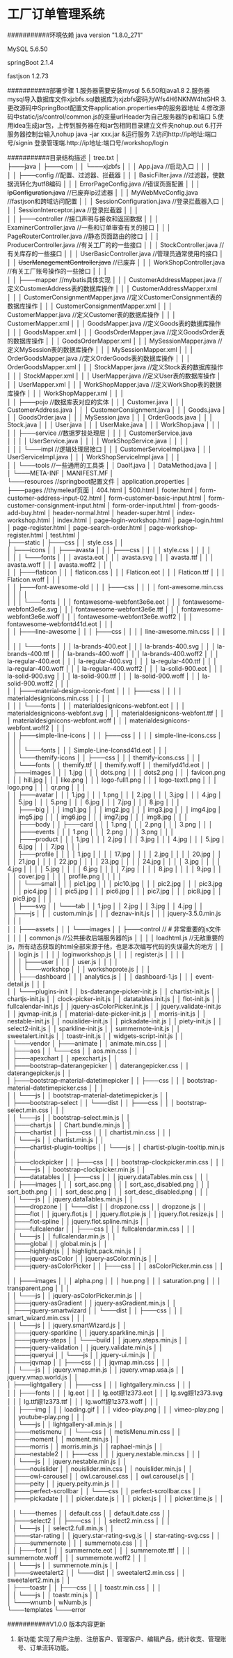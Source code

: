 工厂订单管理系统
===========================

###########环境依赖
java version "1.8.0_271"

MySQL 5.6.50

springBoot 2.1.4

fastjson 1.2.73

###########部署步骤
1.服务器需要安装mysql 5.6.50和java1.8
2.服务器mysql导入数据库文件xjzbfs.sql数据库为xjzbfs密码为Wfs4H6NKNW4htGHR
3.更改源码中SpringBoot配置文件application.properties中的服务器地址
4.修改源码中static/js/control/common.js的变量urlHeader为自己服务器的ip和端口
5.使用idea生成jar包，上传到服务器在和jar包相同目录建立文件夹nohup.out
6.打开服务器控制台输入nohup java -jar xxx.jar &运行服务
7.访问http://ip地址:端口号/signin 登录管理端.http://ip地址:端口号/workshop/login 

###########目录结构描述
│   tree.txt
│   
├───java
│   ├───com
│   │   └───xjzbfs
│   │       │   App.java		//启动入口
│   │       │   
│   │       ├───config		//配置、过滤器、拦截器
│   │       │       BasicFilter.java		//过滤器，使数据流转化为utf8编码
│   │       │       ErrorPageConfig.java		//错误页面配置
│   │       │       ~~IpConfiguration.java~~		//已废弃ip过滤器
│   │       │       MyWebMvcConfig.java		//fastjson和跨域访问配置
│   │       │       SessionConfiguration.java		//登录拦截器入口
│   │       │       SessionInterceptor.java		//登录拦截器
│   │       │       
│   │       ├───controller		//接口声明与接收和返回数据
│   │       │       ExaminerController.java		//一些和订单审查有关的接口
│   │       │       PageRouterController.java		//静态页面路由的接口
│   │       │       ProducerController.java		//有关工厂的的一些接口
│   │       │       StockController.java		//有关库存的一些接口
│   │       │       UserBasicController.java		//管理员通常使用的接口
│   │       │       ~~UserManagementController.java~~		//已废弃
│   │       │       WorkShopController.java			//有关工厂账号操作的一些接口
│   │       │       
│   │       ├───mapper		//mybatis具体实现
│   │       │       CustomerAddressMapper.java		//定义CustomerAddress表的数据库操作
│   │       │       CustomerAddressMapper.xml		
│   │       │       CustomerConsignmentMapper.java		//定义CustomerConsignment表的数据库操作
│   │       │       CustomerConsignmentMapper.xml
│   │       │       CustomerMapper.java		//定义Customer表的数据库操作
│   │       │       CustomerMapper.xml
│   │       │       GoodsMapper.java		//定义Goods表的数据库操作
│   │       │       GoodsMapper.xml
│   │       │       GoodsOrderMapper.java		//定义GoodsOrder表的数据库操作
│   │       │       GoodsOrderMapper.xml
│   │       │       MySessionMapper.java		//定义MySession表的数据库操作
│   │       │       MySessionMapper.xml
│   │       │       OrderGoodsMapper.java		//定义OrderGoods表的数据库操作
│   │       │       OrderGoodsMapper.xml
│   │       │       StockMapper.java		//定义Stock表的数据库操作
│   │       │       StockMapper.xml
│   │       │       UserMapper.java		//定义User表的数据库操作
│   │       │       UserMapper.xml
│   │       │       WorkShopMapper.java		//定义WorkShop表的数据库操作
│   │       │       WorkShopMapper.xml
│   │       │       
│   │       ├───pojo		//数据库表对应的实体
│   │       │       Customer.java
│   │       │       CustomerAddress.java
│   │       │       CustomerConsignment.java
│   │       │       Goods.java
│   │       │       GoodsOrder.java
│   │       │       MySession.java
│   │       │       OrderGoods.java
│   │       │       Stock.java
│   │       │       User.java
│   │       │       UserMake.java
│   │       │       WorkShop.java
│   │       │       
│   │       ├───service		//数据罗技处理层
│   │       │   │   CustomerService.java		
│   │       │   │   UserService.java
│   │       │   │   WorkShopService.java
│   │       │   │   
│   │       │   └───impl		//逻辑处理层接口
│   │       │           CustomerServiceImpl.java
│   │       │           UserServiceImpl.java
│   │       │           WorkShopServiceImpl.java
│   │       │           
│   │       └───tools		//一些通用的工具类
│   │               DaoIf.java
│   │               DataMethod.java
│   │               
│   └───META-INF
│           MANIFEST.MF
│           
└───resources		//springboot配置文件
    │   application.properties
    │   
    ├───pages		//thymeleaf页面
    │       404.html
    │       500.html
    │       footer.html
    │       form-customer-address-input-02.html
    │       form-customer-basic-input.html
    │       form-customer-consignment-input.html
    │       form-order-input.html
    │       from-goods-add-buy.html
    │       header-normal.html
    │       header-super.html
    │       index-workshop.html
    │       index.html
    │       page-login-workshop.html
    │       page-login.html
    │       page-register.html
    │       page-search-order.html
    │       page-workshop-register.html
    │       test.html
    │       
    ├───static
    │   ├───css
    │   │       style.css
    │   │       
    │   ├───icons
    │   │   ├───avasta
    │   │   │   ├───css
    │   │   │   │       style.css
    │   │   │   │       
    │   │   │   └───fonts
    │   │   │           avasta.eot
    │   │   │           avasta.svg
    │   │   │           avasta.ttf
    │   │   │           avasta.woff
    │   │   │           avasta.woff2
    │   │   │           
    │   │   ├───flaticon
    │   │   │       flaticon.css
    │   │   │       Flaticon.eot
    │   │   │       Flaticon.ttf
    │   │   │       Flaticon.woff
    │   │   │       
    │   │   ├───font-awesome-old
    │   │   │   ├───css
    │   │   │   │       font-awesome.min.css
    │   │   │   │       
    │   │   │   └───fonts
    │   │   │           fontawesome-webfont3e6e.eot
    │   │   │           fontawesome-webfont3e6e.svg
    │   │   │           fontawesome-webfont3e6e.ttf
    │   │   │           fontawesome-webfont3e6e.woff
    │   │   │           fontawesome-webfont3e6e.woff2
    │   │   │           fontawesome-webfontd41d.eot
    │   │   │           
    │   │   ├───line-awesome
    │   │   │   ├───css
    │   │   │   │       line-awesome.min.css
    │   │   │   │       
    │   │   │   └───fonts
    │   │   │           la-brands-400.eot
    │   │   │           la-brands-400.svg
    │   │   │           la-brands-400.ttf
    │   │   │           la-brands-400.woff
    │   │   │           la-brands-400.woff2
    │   │   │           la-regular-400.eot
    │   │   │           la-regular-400.svg
    │   │   │           la-regular-400.ttf
    │   │   │           la-regular-400.woff
    │   │   │           la-regular-400.woff2
    │   │   │           la-solid-900.eot
    │   │   │           la-solid-900.svg
    │   │   │           la-solid-900.ttf
    │   │   │           la-solid-900.woff
    │   │   │           la-solid-900.woff2
    │   │   │           
    │   │   ├───material-design-iconic-font
    │   │   │   ├───css
    │   │   │   │       materialdesignicons.min.css
    │   │   │   │       
    │   │   │   └───fonts
    │   │   │           materialdesignicons-webfont.eot
    │   │   │           materialdesignicons-webfont.svg
    │   │   │           materialdesignicons-webfont.ttf
    │   │   │           materialdesignicons-webfont.woff
    │   │   │           materialdesignicons-webfont.woff2
    │   │   │           
    │   │   ├───simple-line-icons
    │   │   │   ├───css
    │   │   │   │       simple-line-icons.css
    │   │   │   │       
    │   │   │   └───fonts
    │   │   │           Simple-Line-Iconsd41d.eot
    │   │   │           
    │   │   └───themify-icons
    │   │       ├───css
    │   │       │       themify-icons.css
    │   │       │       
    │   │       └───fonts
    │   │               themify.ttf
    │   │               themify.woff
    │   │               themifyd41d.eot
    │   │               
    │   ├───images
    │   │   │   1.jpg
    │   │   │   dots.png
    │   │   │   dots2.png
    │   │   │   favicon.png
    │   │   │   hill.jpg
    │   │   │   like.png
    │   │   │   logo-full1.png
    │   │   │   logo-text1.png
    │   │   │   logo.png
    │   │   │   qr.png
    │   │   │   
    │   │   ├───avatar
    │   │   │       1.jpg
    │   │   │       1.png
    │   │   │       2.jpg
    │   │   │       3.jpg
    │   │   │       4.jpg
    │   │   │       5.jpg
    │   │   │       5.png
    │   │   │       6.jpg
    │   │   │       7.jpg
    │   │   │       8.jpg
    │   │   │       
    │   │   ├───big
    │   │   │       img1.jpg
    │   │   │       img2.jpg
    │   │   │       img3.jpg
    │   │   │       img4.jpg
    │   │   │       img5.jpg
    │   │   │       img6.jpg
    │   │   │       img7.jpg
    │   │   │       img8.jpg
    │   │   │       
    │   │   ├───body
    │   │   ├───card
    │   │   │       1.png
    │   │   │       2.png
    │   │   │       3.png
    │   │   │       
    │   │   ├───events
    │   │   │       1.png
    │   │   │       2.png
    │   │   │       3.png
    │   │   │       
    │   │   ├───product
    │   │   │       1.jpg
    │   │   │       2.jpg
    │   │   │       3.jpg
    │   │   │       4.jpg
    │   │   │       5.jpg
    │   │   │       6.jpg
    │   │   │       7.jpg
    │   │   │       
    │   │   ├───profile
    │   │   │   │   1.jpg
    │   │   │   │   17.jpg
    │   │   │   │   2.jpg
    │   │   │   │   20.jpg
    │   │   │   │   21.jpg
    │   │   │   │   22.jpg
    │   │   │   │   23.jpg
    │   │   │   │   24.jpg
    │   │   │   │   3.jpg
    │   │   │   │   4.jpg
    │   │   │   │   5.jpg
    │   │   │   │   6.jpg
    │   │   │   │   7.jpg
    │   │   │   │   8.jpg
    │   │   │   │   9.jpg
    │   │   │   │   cover.jpg
    │   │   │   │   profile.png
    │   │   │   │   
    │   │   │   └───small
    │   │   │           pic1.jpg
    │   │   │           pic10.jpg
    │   │   │           pic2.jpg
    │   │   │           pic3.jpg
    │   │   │           pic4.jpg
    │   │   │           pic5.jpg
    │   │   │           pic6.jpg
    │   │   │           pic7.jpg
    │   │   │           pic8.jpg
    │   │   │           pic9.jpg
    │   │   │           
    │   │   ├───svg
    │   │   └───tab
    │   │           1.jpg
    │   │           2.jpg
    │   │           3.jpg
    │   │           4.jpg
    │   │           
    │   ├───js
    │   │   │   custom.min.js
    │   │   │   deznav-init.js
    │   │   │   jquery-3.5.0.min.js
    │   │   │   
    │   │   ├───assets
    │   │   │   └───images
    │   │   ├───control		// # 非常重要的js文件
    │   │   │   │   common.js		//公共接收后端服务器的js
    │   │   │   │   loadhtml.js	//无敌重要的js，所有动态获取的html全部来源于他，也是本次编写代码的失误最大的地方
    │   │   │   │   login.js
    │   │   │   │   loginworkshop.js
    │   │   │   │   register.js
    │   │   │   │   
    │   │   │   ├───user
    │   │   │   │       user.js
    │   │   │   │       
    │   │   │   └───workshop
    │   │   │           workshoprote.js
    │   │   │           
    │   │   ├───dashboard
    │   │   │       analytics.js
    │   │   │       dashboard-1.js
    │   │   │       event-detail.js
    │   │   │       
    │   │   └───plugins-init
    │   │           bs-daterange-picker-init.js
    │   │           chartist-init.js
    │   │           chartjs-init.js
    │   │           clock-picker-init.js
    │   │           datatables.init.js
    │   │           flot-init.js
    │   │           fullcalendar-init.js
    │   │           jquery-asColorPicker.init.js
    │   │           jquery.validate-init.js
    │   │           jqvmap-init.js
    │   │           material-date-picker-init.js
    │   │           morris-init.js
    │   │           nestable-init.js
    │   │           nouislider-init.js
    │   │           pickadate-init.js
    │   │           piety-init.js
    │   │           select2-init.js
    │   │           sparkline-init.js
    │   │           summernote-init.js
    │   │           sweetalert.init.js
    │   │           toastr-init.js
    │   │           widgets-script-init.js
    │   │           
    │   └───vendor
    │       ├───animate
    │       │       animate.min.css
    │       │       
    │       ├───aos
    │       │   └───css
    │       │           aos.min.css
    │       │           
    │       ├───apexchart
    │       │       apexchart.js
    │       │       
    │       ├───bootstrap-daterangepicker
    │       │       daterangepicker.css
    │       │       daterangepicker.js
    │       │       
    │       ├───bootstrap-material-datetimepicker
    │       │   ├───css
    │       │   │       bootstrap-material-datetimepicker.css
    │       │   │       
    │       │   └───js
    │       │           bootstrap-material-datetimepicker.js
    │       │           
    │       ├───bootstrap-select
    │       │   └───dist
    │       │       ├───css
    │       │       │       bootstrap-select.min.css
    │       │       │       
    │       │       └───js
    │       │               bootstrap-select.min.js
    │       │               
    │       ├───chart.js
    │       │       Chart.bundle.min.js
    │       │       
    │       ├───chartist
    │       │   ├───css
    │       │   │       chartist.min.css
    │       │   │       
    │       │   └───js
    │       │           chartist.min.js
    │       │           
    │       ├───chartist-plugin-tooltips
    │       │   └───js
    │       │           chartist-plugin-tooltip.min.js
    │       │           
    │       ├───clockpicker
    │       │   ├───css
    │       │   │       bootstrap-clockpicker.min.css
    │       │   │       
    │       │   └───js
    │       │           bootstrap-clockpicker.min.js
    │       │           
    │       ├───datatables
    │       │   ├───css
    │       │   │       jquery.dataTables.min.css
    │       │   │       
    │       │   ├───images
    │       │   │       sort_asc.png
    │       │   │       sort_asc_disabled.png
    │       │   │       sort_both.png
    │       │   │       sort_desc.png
    │       │   │       sort_desc_disabled.png
    │       │   │       
    │       │   └───js
    │       │           jquery.dataTables.min.js
    │       │           
    │       ├───dropzone
    │       │   └───dist
    │       │           dropzone.css
    │       │           dropzone.js
    │       │           
    │       ├───flot
    │       │       jquery.flot.js
    │       │       jquery.flot.pie.js
    │       │       jquery.flot.resize.js
    │       │       
    │       ├───flot-spline
    │       │       jquery.flot.spline.min.js
    │       │       
    │       ├───fullcalendar
    │       │   ├───css
    │       │   │       fullcalendar.min.css
    │       │   │       
    │       │   └───js
    │       │           fullcalendar.min.js
    │       │           
    │       ├───global
    │       │       global.min.js
    │       │       
    │       ├───highlightjs
    │       │       highlight.pack.min.js
    │       │       
    │       ├───jquery-asColor
    │       │       jquery-asColor.min.js
    │       │       
    │       ├───jquery-asColorPicker
    │       │   ├───css
    │       │   │       asColorPicker.min.css
    │       │   │       
    │       │   ├───images
    │       │   │       alpha.png
    │       │   │       hue.png
    │       │   │       saturation.png
    │       │   │       transparent.png
    │       │   │       
    │       │   └───js
    │       │           jquery-asColorPicker.min.js
    │       │           
    │       ├───jquery-asGradient
    │       │       jquery-asGradient.min.js
    │       │       
    │       ├───jquery-smartwizard
    │       │   └───dist
    │       │       ├───css
    │       │       │       smart_wizard.min.css
    │       │       │       
    │       │       └───js
    │       │               jquery.smartWizard.js
    │       │               
    │       ├───jquery-sparkline
    │       │       jquery.sparkline.min.js
    │       │       
    │       ├───jquery-steps
    │       │   └───build
    │       │           jquery.steps.min.js
    │       │           
    │       ├───jquery-validation
    │       │       jquery.validate.min.js
    │       │       
    │       ├───jqueryui
    │       │   └───js
    │       │           jquery-ui.min.js
    │       │           
    │       ├───jqvmap
    │       │   ├───css
    │       │   │       jqvmap.min.css
    │       │   │       
    │       │   └───js
    │       │           jquery.vmap.min.js
    │       │           jquery.vmap.usa.js
    │       │           jquery.vmap.world.js
    │       │           
    │       ├───lightgallery
    │       │   ├───css
    │       │   │       lightgallery.min.css
    │       │   │       
    │       │   ├───fonts
    │       │   │       lg.eot
    │       │   │       lg.eot縩1z373.eot
    │       │   │       lg.svg縩1z373.svg
    │       │   │       lg.ttf縩1z373.ttf
    │       │   │       lg.woff縩1z373.woff
    │       │   │       
    │       │   ├───img
    │       │   │       loading.gif
    │       │   │       video-play.png
    │       │   │       vimeo-play.png
    │       │   │       youtube-play.png
    │       │   │       
    │       │   └───js
    │       │           lightgallery-all.min.js
    │       │           
    │       ├───metismenu
    │       │   └───css
    │       │           metisMenu.min.css
    │       │           
    │       ├───moment
    │       │       moment.min.js
    │       │       
    │       ├───morris
    │       │       morris.min.js
    │       │       raphael-min.js
    │       │       
    │       ├───nestable2
    │       │   ├───css
    │       │   │       jquery.nestable.min.css
    │       │   │       
    │       │   └───js
    │       │           jquery.nestable.min.js
    │       │           
    │       ├───nouislider
    │       │       nouislider.min.css
    │       │       nouislider.min.js
    │       │       
    │       ├───owl-carousel
    │       │       owl.carousel.css
    │       │       owl.carousel.js
    │       │       
    │       ├───peity
    │       │       jquery.peity.min.js
    │       │       
    │       ├───perfect-scrollbar
    │       │   └───css
    │       │           perfect-scrollbar.css
    │       │           
    │       ├───pickadate
    │       │   │   picker.date.js
    │       │   │   picker.js
    │       │   │   picker.time.js
    │       │   │   
    │       │   └───themes
    │       │           default.css
    │       │           default.date.css
    │       │           
    │       ├───select2
    │       │   ├───css
    │       │   │       select2.min.css
    │       │   │       
    │       │   └───js
    │       │           select2.full.min.js
    │       │           
    │       ├───star-rating
    │       │       jquery.star-rating-svg.js
    │       │       star-rating-svg.css
    │       │       
    │       ├───summernote
    │       │   │   summernote.css
    │       │   │   
    │       │   ├───font
    │       │   │       summernote.eot
    │       │   │       summernote.ttf
    │       │   │       summernote.woff
    │       │   │       summernote.woff2
    │       │   │       
    │       │   └───js
    │       │           summernote.min.js
    │       │           
    │       ├───sweetalert2
    │       │   └───dist
    │       │           sweetalert2.min.css
    │       │           sweetalert2.min.js
    │       │           
    │       ├───toastr
    │       │   ├───css
    │       │   │       toastr.min.css
    │       │   │       
    │       │   └───js
    │       │           toastr.min.js
    │       │           
    │       └───wnumb
    │               wNumb.js
    │               
    └───templates
        └───error

###########V1.0.0 版本内容更新

1. 新功能     实现了用户注册、注册客户、管理客户、编辑产品，统计收支、管理账号、订单流转功能。